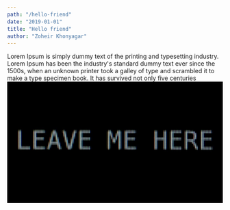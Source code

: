 ```yaml
---
path: "/hello-friend"
date: "2019-01-01"
title: "Hello friend"
author: "Zoheir Khonyagar"
---
```

Lorem Ipsum is simply dummy text of the printing and typesetting industry. Lorem Ipsum has been the industry's standard dummy text ever since the 1500s, when an unknown printer took a galley of type and scrambled it to make a type specimen book. It has survived not only five centuries
![who is mr robot?](./mrrobot.jpg)